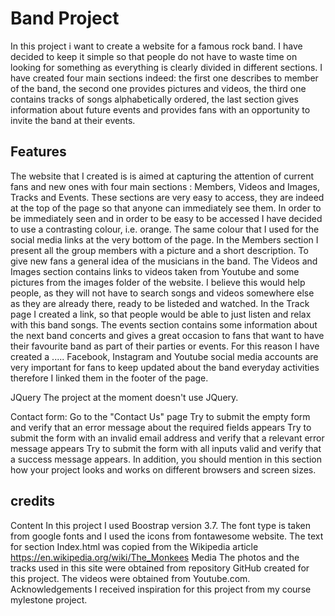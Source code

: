 # Band Project

In this project i want to create a website for a famous rock band. 
I have decided to keep it simple so that people do not have to waste time on looking for something as everything is clearly divided in different sections.
I have created four main sections indeed: the first one describes to member of the band, the second one provides pictures and videos, the third one contains tracks of songs alphabetically ordered, the last section gives information about future events and provides fans with an opportunity to invite the band at their events. 

## Features

The website that I created is is aimed at capturing the attention of current fans and new ones with four main sections : Members, Videos and Images, Tracks and Events.
These sections are very easy to access, they are indeed at the top of the page so that anyone can immediately see them. In order to be immediately seen and in order to be easy to be accessed I have decided to use a contrasting colour, i.e. orange. The same colour that I used for the social media links at the very bottom of the page. 
In the Members section I present all the group members with a picture and a short description. To give new fans a general idea of the musicians in the band.
The Videos and Images section contains links to videos taken from Youtube and some pictures from the images folder of the website. I believe this would help people, as they will not have to search songs and videos somewhere else as they are already there, ready to be listeded and watched.
In the Track page I created a link, so that people would be able to just listen and relax with this band songs.
The events section contains some information about the next band concerts and gives a great occasion to fans that want to have their favourite band as part of their parties or events. For this reason I have created a .....
Facebook, Instagram and  Youtube social media accounts are very important for fans to keep updated about the band everyday activities therefore I linked them in the footer of the page.

JQuery
The project at the moment doesn't use JQuery.


Contact form:
Go to the "Contact Us" page
Try to submit the empty form and verify that an error message about the required fields appears
Try to submit the form with an invalid email address and verify that a relevant error message appears
Try to submit the form with all inputs valid and verify that a success message appears.
In addition, you should mention in this section how your project looks and works on different browsers and screen sizes.

## credits 

Content
In this project I used Boostrap version 3.7. 
The font type is taken from google fonts and I used the icons from fontawesome website.
The text for section Index.html was copied from the Wikipedia article https://en.wikipedia.org/wiki/The_Monkees
Media
The photos and the tracks used in this site were obtained from repository GitHub created for this project.
The videos were obtained from Youtube.com.
Acknowledgements
I received inspiration for this project from my course mylestone project.
